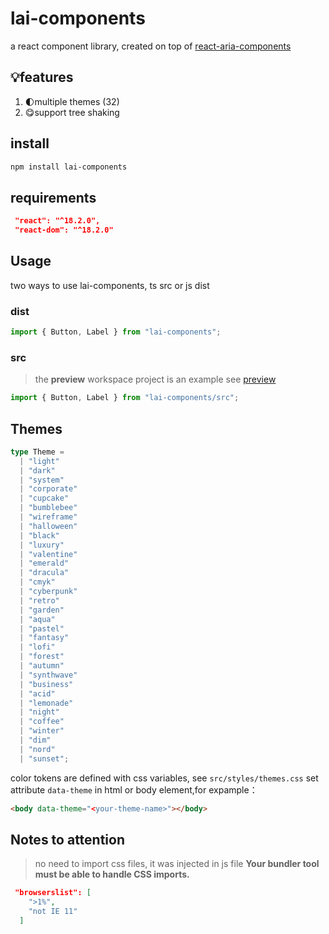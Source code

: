 # lai-components

a react component library, created on top of [react-aria-components](https://react-spectrum.adobe.com/react-aria/getting-started.html)

## 💡features

1. 🌓multiple themes (32)
2. 😋support tree shaking

## install

```bash
npm install lai-components
```

## requirements

```json
 "react": "^18.2.0",
 "react-dom": "^18.2.0"
```

## Usage

two ways to use lai-components, ts src or js dist

### dist

```ts
import { Button, Label } from "lai-components";
```

### src

> the **preview** workspace project is an example
> see [preview](preview/README.md)

```ts
import { Button, Label } from "lai-components/src";
```

## Themes

```ts
type Theme =
  | "light"
  | "dark"
  | "system"
  | "corporate"
  | "cupcake"
  | "bumblebee"
  | "wireframe"
  | "halloween"
  | "black"
  | "luxury"
  | "valentine"
  | "emerald"
  | "dracula"
  | "cmyk"
  | "cyberpunk"
  | "retro"
  | "garden"
  | "aqua"
  | "pastel"
  | "fantasy"
  | "lofi"
  | "forest"
  | "autumn"
  | "synthwave"
  | "business"
  | "acid"
  | "lemonade"
  | "night"
  | "coffee"
  | "winter"
  | "dim"
  | "nord"
  | "sunset";
```

color tokens are defined with css variables, see `src/styles/themes.css`
set attribute `data-theme` in html or body element,for expample：

```html
<body data-theme="<your-theme-name>"></body>
```

## Notes to attention

> no need to import css files, it was injected in js file
> **Your bundler tool must be able to handle CSS imports.**

```json
 "browserslist": [
    ">1%",
    "not IE 11"
  ]
```
